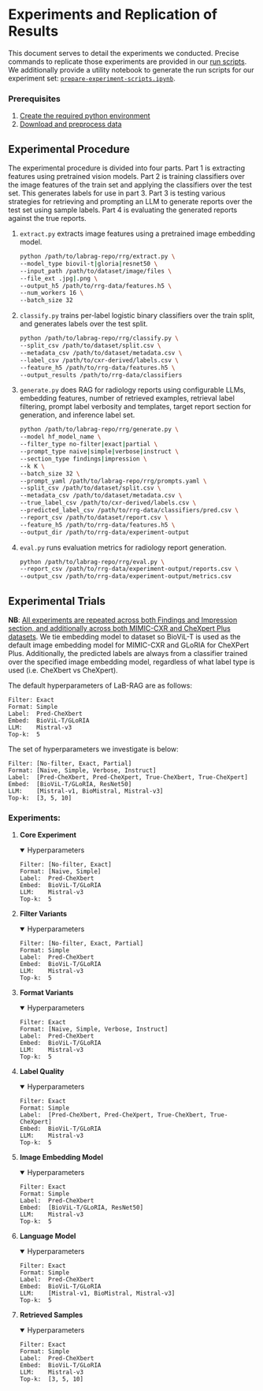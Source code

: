 # Experiments and Replication of Results

This document serves to detail the experiments we conducted. Precise commands to replicate those experiments are provided in our [run scripts](../scripts/). We additionally provide a utility notebook to generate the run scripts for our experiment set: [`prepare-experiment-scripts.ipynb`](../scripts/prepare-experiment-scripts.ipynb).

### Prerequisites
1. [Create the required python environment](README.md#environment-setup)
1. [Download and preprocess data](https://github.com/StevenSong/cxr-data-ingest)

## Experimental Procedure
The experimental procedure is divided into four parts. Part 1 is extracting features using pretrained vision models. Part 2 is training classifiers over the image features of the train set and applying the classifiers over the test set. This generates labels for use in part 3. Part 3 is testing various strategies for retrieving and prompting an LLM to generate reports over the test set using sample labels. Part 4 is evaluating the generated reports against the true reports.

1. `extract.py` extracts image features using a pretrained image embedding model.
    ```bash
    python /path/to/labrag-repo/rrg/extract.py \
    --model_type biovil-t|gloria|resnet50 \
    --input_path /path/to/dataset/image/files \
    --file_ext .jpg|.png \
    --output_h5 /path/to/rrg-data/features.h5 \
    --num_workers 16 \
    --batch_size 32
    ```
1. `classify.py` trains per-label logistic binary classifiers over the train split, and generates labels over the test split.
    ```bash
    python /path/to/labrag-repo/rrg/classify.py \
    --split_csv /path/to/dataset/split.csv \
    --metadata_csv /path/to/dataset/metadata.csv \
    --label_csv /path/to/cxr-derived/labels.csv \
    --feature_h5 /path/to/rrg-data/features.h5 \
    --output_results /path/to/rrg-data/classifiers
    ```
1. `generate.py` does RAG for radiology reports using configurable LLMs, embedding features, number of retrieved examples, retrieval label filtering, prompt label verbosity and templates, target report section for generation, and inference label set.
    ```bash
    python /path/to/labrag-repo/rrg/generate.py \
    --model hf_model_name \
    --filter_type no-filter|exact|partial \
    --prompt_type naive|simple|verbose|instruct \
    --section_type findings|impression \
    --k K \
    --batch_size 32 \
    --prompt_yaml /path/to/labrag-repo/rrg/prompts.yaml \
    --split_csv /path/to/dataset/split.csv \
    --metadata_csv /path/to/dataset/metadata.csv \
    --true_label_csv /path/to/cxr-derived/labels.csv \
    --predicted_label_csv /path/to/rrg-data/classifiers/pred.csv \
    --report_csv /path/to/dataset/report.csv \
    --feature_h5 /path/to/rrg-data/features.h5 \
    --output_dir /path/to/rrg-data/experiment-output
    ```
1. `eval.py` runs evaluation metrics for radiology report generation.
    ```bash
    python /path/to/labrag-repo/rrg/eval.py \
    --report_csv /path/to/rrg-data/experiment-output/reports.csv \
    --output_csv /path/to/rrg-data/experiment-output/metrics.csv
    ```

## Experimental Trials

**NB**: <u>All experiments are repeated across both Findings and Impression section, and additionally across both MIMIC-CXR and CheXpert Plus datasets</u>. We tie embedding model to dataset so BioViL-T is used as the default image embedding model for MIMIC-CXR and GLoRIA for CheXPert Plus. Additionally, the predicted labels are always from a classifier trained over the specified image embedding model, regardless of what label type is used (i.e. CheXbert vs CheXpert).

The default hyperparameters of LaB-RAG are as follows:
```
Filter: Exact
Format: Simple
Label:  Pred-CheXbert
Embed:  BioViL-T/GLoRIA
LLM:    Mistral-v3
Top-k:  5
```

The set of hyperparameters we investigate is below:
```
Filter: [No-filter, Exact, Partial]
Format: [Naive, Simple, Verbose, Instruct]
Label:  [Pred-CheXbert, Pred-CheXpert, True-CheXbert, True-CheXpert]
Embed:  [BioViL-T/GLoRIA, ResNet50]
LLM:    [Mistral-v1, BioMistral, Mistral-v3]
Top-k:  [3, 5, 10]
```

### Experiments:
1. **Core Experiment**
    <details open>
    <summary>Hyperparameters</summary>

    ```
    Filter: [No-filter, Exact]
    Format: [Naive, Simple]
    Label:  Pred-CheXbert
    Embed:  BioViL-T/GLoRIA
    LLM:    Mistral-v3
    Top-k:  5
    ```
    </details>
1. **Filter Variants**
    <details open>
    <summary>Hyperparameters</summary>

    ```
    Filter: [No-filter, Exact, Partial]
    Format: Simple
    Label:  Pred-CheXbert
    Embed:  BioViL-T/GLoRIA
    LLM:    Mistral-v3
    Top-k:  5
    ```
    </details>
1. **Format Variants**
    <details open>
    <summary>Hyperparameters</summary>

    ```
    Filter: Exact
    Format: [Naive, Simple, Verbose, Instruct]
    Label:  Pred-CheXbert
    Embed:  BioViL-T/GLoRIA
    LLM:    Mistral-v3
    Top-k:  5
    ```
    </details>
1. **Label Quality**
    <details open>
    <summary>Hyperparameters</summary>

    ```
    Filter: Exact
    Format: Simple
    Label:  [Pred-CheXbert, Pred-CheXpert, True-CheXbert, True-CheXpert]
    Embed:  BioViL-T/GLoRIA
    LLM:    Mistral-v3
    Top-k:  5
    ```
    </details>
1. **Image Embedding Model**
    <details open>
    <summary>Hyperparameters</summary>

    ```
    Filter: Exact
    Format: Simple
    Label:  Pred-CheXbert
    Embed:  [BioViL-T/GLoRIA, ResNet50]
    LLM:    Mistral-v3
    Top-k:  5
    ```
    </details>
1. **Language Model**
    <details open>
    <summary>Hyperparameters</summary>

    ```
    Filter: Exact
    Format: Simple
    Label:  Pred-CheXbert
    Embed:  BioViL-T/GLoRIA
    LLM:    [Mistral-v1, BioMistral, Mistral-v3]
    Top-k:  5
    ```
    </details>
1. **Retrieved Samples**
    <details open>
    <summary>Hyperparameters</summary>

    ```
    Filter: Exact
    Format: Simple
    Label:  Pred-CheXbert
    Embed:  BioViL-T/GLoRIA
    LLM:    Mistral-v3
    Top-k:  [3, 5, 10]
    ```
    </details>
